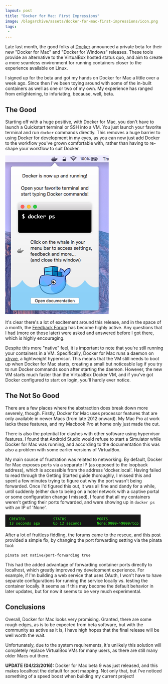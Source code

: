 ```yaml
---
layout: post
title: "Docker for Mac: First Impressions"
image: /blogarchive/assets/docker-for-mac-first-impressions/icon.png
tags:
 -
---
```


Late last month, the good folks at [Docker](https://blog.docker.com/2016/03/docker-for-mac-windows-beta/) announced a private beta for their new "Docker for Mac" and "Docker for Windows" releases. These tools provide an alternative to the VirtualBox hosted status quo, and aim to create a more seamless environment for running containers closer to the experience available on Linux.

I signed up for the beta and got my hands on Docker for Mac a little over a week ago. Since then I've been toying around with some of the in-built containers as well as one or two of my own. My experience has ranged from enlightening, to infuriating, because, well, beta.

## The Good

Starting off with a huge positive, with Docker for Mac, you don't have to launch a Quickstart terminal or SSH into a VM. You just launch your favorite terminal and run `docker` commands directly. This removes a huge barrier to using Docker for development in my eyes, as you can now just add Docker to the workflow you've grown comfortable with, rather than having to re-shape your workflow to suit Docker.

![Start Typing Docker Commands!](/blogarchive/assets/docker-for-mac-first-impressions/docker_for_mac_beta.png)

It's clear there's a lot of excitement around this release, and in the space of a month, the [Feedback Forum](https://forums.docker.com/c/docker-for-mac) has become highly active. Any questions that I had (more on those later) were asked and answered before I got there, which is highly encouraging.

Despite this more "native" feel, it is important to note that you're still running your containers in a VM. Specifically, Docker for Mac runs a daemon on [xhyve](https://github.com/mist64/xhyve), a lightweight hypervisor. This means that the VM still needs to boot up when Docker for Mac starts, creating a small but noticeable lag if you try to run Docker commands soon after starting the daemon. However, the new VM starts much faster than the VirtualBox Docker VM, and if you've got Docker configured to start on login, you'll hardly ever notice.

## The Not So Good

There are a few places where the abstraction does break down more severely, though. Firstly, Docker for Mac uses processor features that are only available in newer Macs (from late 2012 onward). My Mac Pro at work lacks these features, and my Macbook Pro at home only just made the cut.

There is also the potential for clashes with other software using hypervisor features. I found that Android Studio would refuse to start a Simulator while Docker for Mac was running, and according to the documentation this was also a problem with some earlier versions of VirtualBox.

My main source of frustration was related to networking. By default, Docker for Mac exposes ports via a separate IP (as opposed to the loopback address), which is accessible from the address 'docker.local'. Having failed to read through the Getting Started guide thoroughly, I missed this and spent a few minutes trying to figure out why the port wasn't being forwarded. Once I'd figured this out, it was all fine and dandy for a while, until suddenly (either due to being on a hotel network with a captive portal or some configuration change I missed), I found that all my containers weren't getting their ports forwarded, and were showing up in `docker ps` with an IP of 'None'.

![Docker PS output "None:9000->9000tcp"](/blogarchive/assets/docker-for-mac-first-impressions/none.png)

After a lot of fruitless fiddling, the forums came to the rescue, and [this post](https://forums.docker.com/t/docker-for-mac-ip-change-to-none-after-update/9690/6) provided a simple fix, by changing the port forwarding setting via the pinata tool:

    pinata set native/port-forwarding true

This had the added advantage of forwarding container ports directly to localhost, which greatly improved my development experience. For example, if I'm building a web service that uses OAuth, I won't have to have separate configurations for running the service locally vs. testing the container locally. It seems as if this may become the default behavior in later updates, but for now it seems to be very much experimental.

## Conclusions

Overall, Docker for Mac looks very promising. Granted, there are some rough edges, as is to be expected from beta software, but with the community as active as it is, I have high hopes that the final release will be well worth the wait.

Unfortunately, due to the system requirements, it's unlikely this solution will completely replace VirtualBox VMs for many users, as there are still many older Macs out there.

**UPDATE (04/23/2016):** Docker for Mac beta 9 was just released, and this makes localhost the default for port mapping. Not only that, but I’ve noticed something of a speed boost when building my current project!
